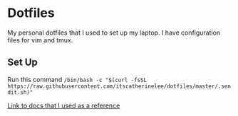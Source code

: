 # Dotfiles
My personal dotfiles that I used to set up my laptop. I have configuration files for vim and tmux.

## Set Up
Run this command
`/bin/bash -c "$(curl -fsSL https://raw.githubusercontent.com/itscatherinelee/dotfiles/master/.sendit.sh)"`

[Link to docs that I used as a reference](https://www.atlassian.com/git/tutorials/dotfiles)
